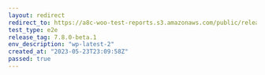 ```yaml
---
layout: redirect
redirect_to: https://a8c-woo-test-reports.s3.amazonaws.com/public/release/7.8.0-beta.1/wp-latest-2/e2e/index.html
test_type: e2e
release_tag: 7.8.0-beta.1
env_description: "wp-latest-2"
created_at: "2023-05-23T23:09:58Z"
passed: true
---
```

